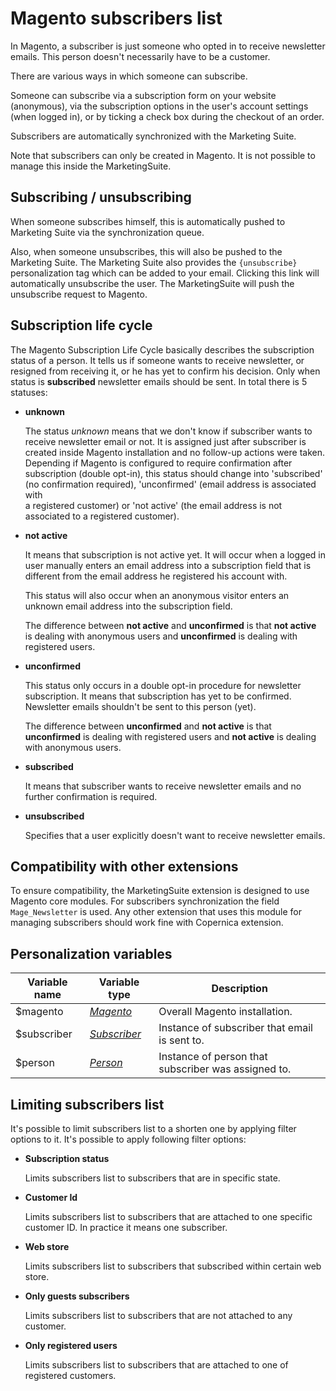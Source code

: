 # Magento subscribers list

In Magento, a subscriber is just someone who opted in to receive newsletter 
emails. This person doesn't necessarily have to be a customer.

There are various ways in which someone can subscribe.

Someone can subscribe via a subscription form on your website (anonymous), 
via the subscription options in the user's account settings (when logged in), or 
by ticking a check box during the checkout of an order. 

Subscribers are automatically synchronized with the Marketing Suite. 

Note that subscribers can only be created in Magento. It is not possible to
manage this inside the MarketingSuite. 

## Subscribing / unsubscribing

When someone subscribes himself, this is automatically pushed to Marketing Suite via the synchronization queue.

Also, when someone unsubscribes, this will also be pushed to the Marketing Suite.
The Marketing Suite also provides the `{unsubscribe}` personalization tag which can be added to 
your email. Clicking this link will automatically unsubscribe the user. The MarketingSuite
will push the unsubscribe request to Magento. 

## Subscription life cycle

The Magento Subscription Life Cycle basically describes the subscription status 
of a person. It tells us if someone wants to receive newsletter, 
or resigned from receiving it, or he has yet to confirm his decision. Only when
status is **subscribed** newsletter emails should be sent. In total there
is 5 statuses: 

*  **unknown** 

   The status _unknown_ means that we don't know if subscriber wants to receive newsletter email or not.
   It is assigned just after subscriber is created inside Magento installation 
   and no follow-up actions were taken. Depending if Magento is configured to
   require confirmation after subscription (double opt-in), this status should change into 
   'subscribed' (no confirmation required), 'unconfirmed' (email address is associated with  
    a registered customer) or 'not active' (the email address is not associated to a registered customer).

*  **not active**

   It means that subscription is not active yet. It will occur when a logged in 
   user manually enters an email address into a subscription field that is different from the email address he registered his account with.

   This status will also occur when an anonymous visitor enters an unknown email
   address into the subscription field.
   
   The difference between **not active** and **unconfirmed** is that **not active**
   is dealing with anonymous users and **unconfirmed** is dealing with registered
   users.

*  **unconfirmed** 

   This status only occurs in a double opt-in procedure for newsletter subscription. It means that subscription has yet to be confirmed. Newsletter emails shouldn't be sent to this person (yet).  

   The difference between **unconfirmed** and **not active** is that **unconfirmed** is dealing with registered users and **not active** is dealing with anonymous users.

*  **subscribed**

   It means that subscriber wants to receive newsletter emails and no further 
   confirmation is required.

*  **unsubscribed**

   Specifies that a user explicitly doesn't want to receive newsletter emails.

## Compatibility with other extensions

To ensure compatibility, the MarketingSuite extension is designed to use Magento core modules. For
subscribers synchronization the field `Mage_Newsletter` is used. Any other extension that 
uses this module for managing subscribers should work fine with Copernica extension.

## Personalization variables

| Variable name | Variable type                     | Description                                         |
|---------------|-----------------------------------|-----------------------------------------------------| 
| $magento      | _[Magento][magento-object]_       | Overall Magento installation.                       |
| $subscriber   | _[Subscriber][subscriber-object]_ | Instance of subscriber that email is sent to.       |
| $person       | _[Person][person-object]_         | Instance of person that subscriber was assigned to. |

## Limiting subscribers list

It's possible to limit subscribers list to a shorten one by applying filter options
to it. It's possible to apply following filter options:

*  **Subscription status** 

   Limits subscribers list to subscribers that are in specific state. 

*  **Customer Id**

   Limits subscribers list to subscribers that are attached to one specific customer ID.
   In practice it means one subscriber.

*  **Web store**

   Limits subscribers list to subscribers that subscribed within certain web store.

*  **Only guests subscribers**

   Limits subscribers list to subscribers that are not attached to any customer.

*  **Only registered users**

   Limits subscribers list to subscribers that are attached to one of registered customers.


[magento-object]: ../../magento-integration/object/magento
[subscriber-object]: ../../magento-integration/object/subscriber
[person-object]: ../../magento-integration/object/person
